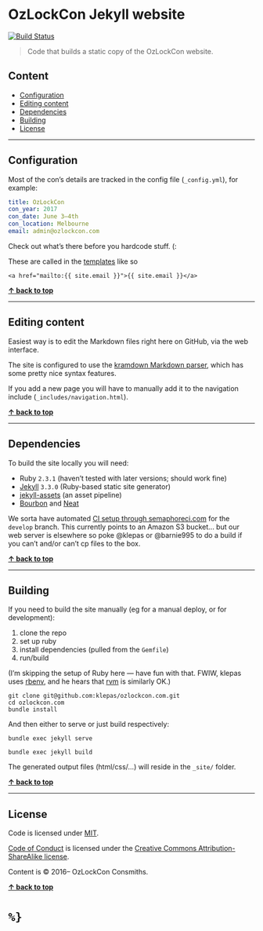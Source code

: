 OzLockCon Jekyll website
=============

[![Build Status](https://semaphoreci.com/api/v1/klepas/ozlockcon-com/branches/master/badge.svg)](https://semaphoreci.com/klepas/ozlockcon-com)

> Code that builds a static copy of the OzLockCon website.


## Content

* [Configuration](#configuration)
* [Editing content](#editing-content)
* [Dependencies](#dependencies)
* [Building](#building)
* [License](#license)


----------------------------------------------------------------------------------------------------------------------------------------------------------------

## Configuration

Most of the con’s details are tracked in the config file (`_config.yml`), for example:

```yaml
title: OzLockCon
con_year: 2017
con_date: June 3–4th
con_location: Melbourne
email: admin@ozlockcon.com
```

Check out what’s there before you hardcode stuff. (:

These are called in the [templates](https://jekyllrb.com/docs/templates/) like so

```liquid
<a href="mailto:{{ site.email }}">{{ site.email }}</a>
```


**[↑ back to top](#content)**

----------------------------------------------------------------------------------------------------------------------------------------------------------------

## Editing content

Easiest way is to edit the Markdown files right here on GitHub, via the web interface.

The site is configured to use the [kramdown Markdown parser](https://kramdown.gettalong.org/syntax.html), which has some pretty nice syntax features.

If you add a new page you will have to manually add it to the navigation include (`_includes/navigation.html`).


**[↑ back to top](#content)**

----------------------------------------------------------------------------------------------------------------------------------------------------------------

## Dependencies

To build the site locally you will need:

- Ruby `2.3.1` (haven’t tested with later versions; should work fine)
- [Jekyll](https://jekyllrb.com/) `3.3.0` (Ruby-based static site generator)
- [jekyll-assets](https://github.com/jekyll/jekyll-assets) (an asset pipeline)
- [Bourbon](http://bourbon.io/) and [Neat](http://neat.bourbon.io/)

We sorta have automated [CI setup through semaphoreci.com](https://semaphoreci.com/klepas/ozlockcon-com) for the `develop` branch. This currently points to an Amazon S3 bucket... but our web server is elsewhere so poke @klepas or @barnie995 to do a build if you can’t and/or can’t cp files to the box.


**[↑ back to top](#content)**

----------------------------------------------------------------------------------------------------------------------------------------------------------------

## Building

If you need to build the site manually (eg for a manual deploy, or for development):

1. clone the repo
2. set up ruby
3. install dependencies (pulled from the `Gemfile`)
4. run/build

(I’m skipping the setup of Ruby here — have fun with that. FWIW, klepas uses [rbenv](https://github.com/rbenv/rbenv), and he hears that [rvm](https://rvm.io/) is similarly OK.)

```shell
git clone git@github.com:klepas/ozlockcon.com.git
cd ozlockcon.com
bundle install
```

And then either to serve or just build respectively:

```shell
bundle exec jekyll serve
```

```shell
bundle exec jekyll build
```

The generated output files (html/css/…) will reside in the `_site/` folder.


**[↑ back to top](#content)**

----------------------------------------------------------------------------------------------------------------------------------------------------------------

## License

Code is licensed under [MIT](https://raw.githubusercontent.com/klepas/ozlockcon.com/master/LICENSE).

[Code of Conduct](https://raw.githubusercontent.com/klepas/ozlockcon.com/master/conduct.md) is licensed under the [Creative Commons Attribution-ShareAlike license](http://creativecommons.org/licenses/by-sa/3.0/).

Content is © 2016– OzLockCon Consmiths.


**[↑ back to top](#content)**

# `%}`
